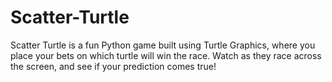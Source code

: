 # Scatter-Turtle
Scatter Turtle is a fun Python game built using Turtle Graphics, where you place your bets on which turtle will win the race. Watch as they race across the screen, and see if your prediction comes true!
